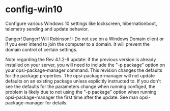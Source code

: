 # config-win10
Configure various Windows 10 settings like lockscreen, hibernationboot, telemetry sending and update behavior.

Danger! Danger! Will Robinson!  :  Do not use on a Windows Domain client or if you ever intend to join the
computer to a domain. It will prevent the domain control of certain settings.

Note regarding the Rev 4.1.2-9 update: if the previous version is already installed on your server, you will
need to include the "-p package" option on your opsi-package-manager command. This revision changes the defaults
for the package properties. The opsi-package-manager will not update defaults on an existing package unless
explicitly instructed to. If you don't see the defaults for the parameters change when running configed, the
problem is likely due to not using the "-p package" option when running opsi-package-manager the first time
after the update. See man opsi-package-manager for details.
